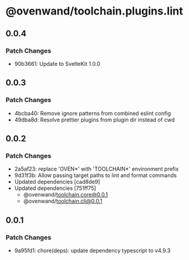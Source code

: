 # @ovenwand/toolchain.plugins.lint

## 0.0.4

### Patch Changes

- 90b3661: Update to SvelteKit 1.0.0

## 0.0.3

### Patch Changes

- 4bcba40: Remove ignore patterns from combined eslint config
- 49dba8d: Resolve prettier plugins from plugin dir instead of cwd

## 0.0.2

### Patch Changes

- 2a5af23: replace 'OVEN*' with 'TOOLCHAIN*' environment prefix
- 9d31f3b: Allow passing target paths to lint and format commands
- Updated dependencies [cad8de9]
- Updated dependencies [751ff75]
  - @ovenwand/toolchain.core@0.0.1
  - @ovenwand/toolchain.cli@0.0.1

## 0.0.1

### Patch Changes

- 9a95fd1: chore(deps): update dependency typescript to v4.9.3

